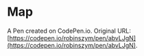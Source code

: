 # Map

A Pen created on CodePen.io. Original URL: [https://codepen.io/robinszym/pen/abvLJgN](https://codepen.io/robinszym/pen/abvLJgN).


